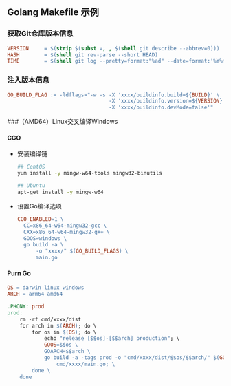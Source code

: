 ## Golang Makefile 示例

### 获取Git仓库版本信息
```makefile
VERSION 	= $(strip $(subst v, , $(shell git describe --abbrev=0)))
HASH 		= $(shell git rev-parse --short HEAD)
TIME 		= $(shell git log --pretty=format:"%ad" --date=format:'%Y%m%d%H%M%S' $(HASH) -1)
```

### 注入版本信息
```makefile
GO_BUILD_FLAG := -ldflags="-w -s -X 'xxxx/buildinfo.build=${BUILD}' \
			        			 -X 'xxxx/buildinfo.version=${VERSION}' \
					 			 -X 'xxxx/buildinfo.devMode=false'"
```

###（AMD64）Linux交叉编译Windows
#### CGO
- 安装编译链
	```bash
	## CentOS
	yum install -y mingw-w64-tools mingw32-binutils

	## Ubuntu
	apt-get install -y mingw-w64
	```
- 设置Go编译选项
  ```makefile
  CGO_ENABLED=1 \
	CC=x86_64-w64-mingw32-gcc \
	CXX=x86_64-w64-mingw32-g++ \
	GOOS=windows \
	go build -a \
		-o "xxxx/" $(GO_BUILD_FLAGS) \
		main.go
  ```

#### Purn Go
```makefile
OS = darwin linux windows
ARCH = arm64 amd64

.PHONY: prod
prod:
	rm -rf cmd/xxxx/dist
	for arch in $(ARCH); do \
  		for os in $(OS); do \
			echo "release [$$os]-[$$arch] production"; \
			GOOS=$$os \
			GOARCH=$$arch \
			go build -a -tags prod -o "cmd/xxxx/dist/$$os/$$arch/" $(GO_BUILD_FLAGS) \
				cmd/xxxx/main.go; \
		done \
	done
```






